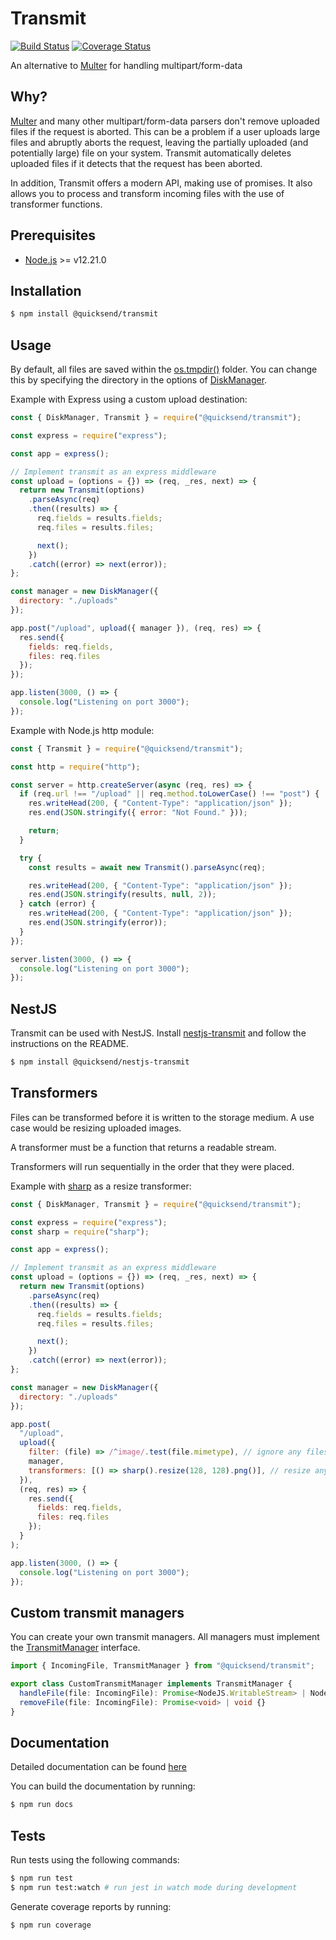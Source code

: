 # Transmit

[![Build Status](https://github.com/quicksend/transmit/actions/workflows/test.yml/badge.svg)](https://github.com/quicksend/transmit/actions/workflows/test.yml)
[![Coverage Status](https://coveralls.io/repos/github/quicksend/transmit/badge.svg?branch=master)](https://coveralls.io/github/quicksend/transmit?branch=master)

An alternative to [Multer](https://github.com/expressjs/multer) for handling multipart/form-data 

## Why?

[Multer](https://github.com/expressjs/multer) and many other multipart/form-data parsers don't remove uploaded files if the request is aborted. This can be a problem if a user uploads large files and abruptly aborts the request, leaving the partially uploaded (and potentially large) file on your system. Transmit automatically deletes uploaded files if it detects that the request has been aborted.

In addition, Transmit offers a modern API, making use of promises. It also allows you to process and transform incoming files with the use of transformer functions.

## Prerequisites
 - [Node.js](https://nodejs.org/en/) >= v12.21.0

## Installation

```bash
$ npm install @quicksend/transmit
```

## Usage

By default, all files are saved within the [os.tmpdir()](https://nodejs.org/api/os.html#os_os_tmpdir) folder. You can change this by specifying the directory in the options of [DiskManager](https://quicksend.github.io/transmit/classes/diskmanager.html).

Example with Express using a custom upload destination:
```js
const { DiskManager, Transmit } = require("@quicksend/transmit");

const express = require("express");

const app = express();

// Implement transmit as an express middleware
const upload = (options = {}) => (req, _res, next) => {
  return new Transmit(options)
    .parseAsync(req)
    .then((results) => {
      req.fields = results.fields;
      req.files = results.files;

      next();
    })
    .catch((error) => next(error));
};

const manager = new DiskManager({
  directory: "./uploads"
});

app.post("/upload", upload({ manager }), (req, res) => {
  res.send({
    fields: req.fields,
    files: req.files
  });
});

app.listen(3000, () => {
  console.log("Listening on port 3000");
});
```

Example with Node.js http module:
```js
const { Transmit } = require("@quicksend/transmit");

const http = require("http");

const server = http.createServer(async (req, res) => {
  if (req.url !== "/upload" || req.method.toLowerCase() !== "post") {
    res.writeHead(200, { "Content-Type": "application/json" });
    res.end(JSON.stringify({ error: "Not Found." }));

    return;
  }

  try {
    const results = await new Transmit().parseAsync(req);

    res.writeHead(200, { "Content-Type": "application/json" });
    res.end(JSON.stringify(results, null, 2));
  } catch (error) {
    res.writeHead(200, { "Content-Type": "application/json" });
    res.end(JSON.stringify(error));
  }
});

server.listen(3000, () => {
  console.log("Listening on port 3000");
});
```

## NestJS

Transmit can be used with NestJS. Install [nestjs-transmit](https://github.com/quicksend/nestjs-transmit) and follow the instructions on the README.

```bash
$ npm install @quicksend/nestjs-transmit
```

## Transformers

Files can be transformed before it is written to the storage medium. A use case would be resizing uploaded images.

A transformer must be a function that returns a readable stream.

Transformers will run sequentially in the order that they were placed.

Example with [sharp](https://github.com/lovell/sharp) as a resize transformer:
```js
const { DiskManager, Transmit } = require("@quicksend/transmit");

const express = require("express");
const sharp = require("sharp");

const app = express();

// Implement transmit as an express middleware
const upload = (options = {}) => (req, _res, next) => {
  return new Transmit(options)
    .parseAsync(req)
    .then((results) => {
      req.fields = results.fields;
      req.files = results.files;

      next();
    })
    .catch((error) => next(error));
};

const manager = new DiskManager({
  directory: "./uploads"
});

app.post(
  "/upload",
  upload({
    filter: (file) => /^image/.test(file.mimetype), // ignore any files that are not images
    manager,
    transformers: [() => sharp().resize(128, 128).png()], // resize any incoming image to 128x128 and save it as a png
  }),
  (req, res) => {
    res.send({
      fields: req.fields,
      files: req.files
    });
  }
);

app.listen(3000, () => {
  console.log("Listening on port 3000");
});
```

## Custom transmit managers

You can create your own transmit managers. All managers must implement the [TransmitManager](https://quicksend.github.io/transmit/interfaces/transmitmanager.html) interface.

```ts
import { IncomingFile, TransmitManager } from "@quicksend/transmit";

export class CustomTransmitManager implements TransmitManager {
  handleFile(file: IncomingFile): Promise<NodeJS.WritableStream> | NodeJS.WritableStream {}
  removeFile(file: IncomingFile): Promise<void> | void {}
}
```

## Documentation

Detailed documentation can be found [here](https://quicksend.github.io/transmit/)

You can build the documentation by running:
```bash
$ npm run docs
```

## Tests

Run tests using the following commands:
```bash
$ npm run test
$ npm run test:watch # run jest in watch mode during development
```

Generate coverage reports by running:
```bash
$ npm run coverage
```
